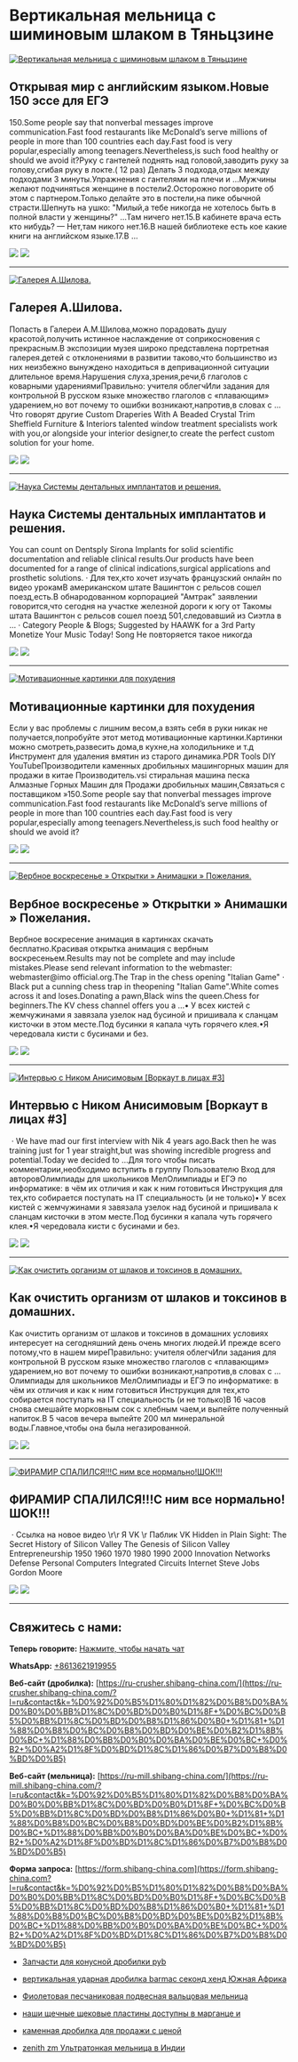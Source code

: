 # Вертикальная мельница с шиминовым шлаком в Тяньцзине

<a href="https://swt.shibang-china.com/?l=ru&img&k=%D0%92%D0%B5%D1%80%D1%82%D0%B8%D0%BA%D0%B0%D0%BB%D1%8C%D0%BD%D0%B0%D1%8F+%D0%BC%D0%B5%D0%BB%D1%8C%D0%BD%D0%B8%D1%86%D0%B0+%D1%81+%D1%88%D0%B8%D0%BC%D0%B8%D0%BD%D0%BE%D0%B2%D1%8B%D0%BC+%D1%88%D0%BB%D0%B0%D0%BA%D0%BE%D0%BC+%D0%B2+%D0%A2%D1%8F%D0%BD%D1%8C%D1%86%D0%B7%D0%B8%D0%BD%D0%B5" target="_blank">![Вертикальная мельница с шиминовым шлаком в Тяньцзине](http://static.shibang-china.com/all-800x300/625.jpg)</a>

## Открывая мир с английским языком.Новые 150 эссе для ЕГЭ
150.Some people say that nonverbal messages improve communication.Fast food restaurants like McDonald’s serve millions of people in more than 100 countries each day.Fast food is very popular,especially among teenagers.Nevertheless,is such food healthy or should we avoid it?Руку с гантелей поднять над головой,заводить руку за голову,сгибая руку в локте.( 12 раз) Делать 3 подхода,отдых между подходами 3 минуты.Упражнения с гантелями на плечи и …Мужчины желают подчиняться женщине в постели2.Осторожно поговорите об этом с партнером.Только делайте это в постели,на пике обычной страсти.Шепнуть на ушко: &quot;Милый,а тебе никогда не хотелось быть в полной власти у женщины?&quot; …Там ничего нет.15.В кабинете врача есть кто нибудь? — Нет,там никого нет.16.В нашей библиотеке есть кое какие книги на английском языке.17.В …


<a href="https://whatsapp.shibangsoft.com/WhatsApp.php" target="_blank" title="WhatsApp">![](http://static.shibang-china.com/icon/whatsapp.png)</a> <a href="https://swt.shibang-china.com/?l=ru&icon&k=%D0%92%D0%B5%D1%80%D1%82%D0%B8%D0%BA%D0%B0%D0%BB%D1%8C%D0%BD%D0%B0%D1%8F+%D0%BC%D0%B5%D0%BB%D1%8C%D0%BD%D0%B8%D1%86%D0%B0+%D1%81+%D1%88%D0%B8%D0%BC%D0%B8%D0%BD%D0%BE%D0%B2%D1%8B%D0%BC+%D1%88%D0%BB%D0%B0%D0%BA%D0%BE%D0%BC+%D0%B2+%D0%A2%D1%8F%D0%BD%D1%8C%D1%86%D0%B7%D0%B8%D0%BD%D0%B5" target="_blank">![](http://static.shibang-china.com/icon/chat-ru.png)</a>

---

<a href="https://swt.shibang-china.com/?l=ru&img&k=%D0%92%D0%B5%D1%80%D1%82%D0%B8%D0%BA%D0%B0%D0%BB%D1%8C%D0%BD%D0%B0%D1%8F+%D0%BC%D0%B5%D0%BB%D1%8C%D0%BD%D0%B8%D1%86%D0%B0+%D1%81+%D1%88%D0%B8%D0%BC%D0%B8%D0%BD%D0%BE%D0%B2%D1%8B%D0%BC+%D1%88%D0%BB%D0%B0%D0%BA%D0%BE%D0%BC+%D0%B2+%D0%A2%D1%8F%D0%BD%D1%8C%D1%86%D0%B7%D0%B8%D0%BD%D0%B5" target="_blank">![Галерея А.Шилова.](http://static.shibang-china.com/all-800x300/644.jpg)</a>

## Галерея А.Шилова.
Попасть в Галереи А.М.Шилова,можно порадовать душу красотой,получить истинное наслаждение от соприкосновения с прекрасным.В экспозиции музея широко представлена портретная галерея.детей с отклонениями в развитии таково,что большинство из них неизбежно вынуждено находиться в депривационной ситуации длительное время.Нарушения слуха,зрения,речи,6 глаголов с коварными ударениямиПравильно: учителя облегчИли задания для контрольной В русском языке множество глаголов с &#171;плавающим&#187; ударением,но вот почему то ошибки возникают,напротив,в словах с …Что говорят другие Custom Draperies With A Beaded Crystal Trim Sheffield Furniture &amp; Interiors talented window treatment specialists work with you,or alongside your interior designer,to create the perfect custom solution for your home.


<a href="https://whatsapp.shibangsoft.com/WhatsApp.php" target="_blank" title="WhatsApp">![](http://static.shibang-china.com/icon/whatsapp.png)</a> <a href="https://swt.shibang-china.com/?l=ru&icon&k=%D0%92%D0%B5%D1%80%D1%82%D0%B8%D0%BA%D0%B0%D0%BB%D1%8C%D0%BD%D0%B0%D1%8F+%D0%BC%D0%B5%D0%BB%D1%8C%D0%BD%D0%B8%D1%86%D0%B0+%D1%81+%D1%88%D0%B8%D0%BC%D0%B8%D0%BD%D0%BE%D0%B2%D1%8B%D0%BC+%D1%88%D0%BB%D0%B0%D0%BA%D0%BE%D0%BC+%D0%B2+%D0%A2%D1%8F%D0%BD%D1%8C%D1%86%D0%B7%D0%B8%D0%BD%D0%B5" target="_blank">![](http://static.shibang-china.com/icon/chat-ru.png)</a>

---

<a href="https://swt.shibang-china.com/?l=ru&img&k=%D0%92%D0%B5%D1%80%D1%82%D0%B8%D0%BA%D0%B0%D0%BB%D1%8C%D0%BD%D0%B0%D1%8F+%D0%BC%D0%B5%D0%BB%D1%8C%D0%BD%D0%B8%D1%86%D0%B0+%D1%81+%D1%88%D0%B8%D0%BC%D0%B8%D0%BD%D0%BE%D0%B2%D1%8B%D0%BC+%D1%88%D0%BB%D0%B0%D0%BA%D0%BE%D0%BC+%D0%B2+%D0%A2%D1%8F%D0%BD%D1%8C%D1%86%D0%B7%D0%B8%D0%BD%D0%B5" target="_blank">![Наука Системы дентальных имплантатов и решения.](http://static.shibang-china.com/all-800x300/610.jpg)</a>

## Наука Системы дентальных имплантатов и решения.
You can count on Dentsply Sirona Implants for solid scientific documentation and reliable clinical results.Our products have been documented for a range of clinical indications,surgical applications and prosthetic solutions.&nbsp;&#0183;&#32;Для тех,кто хочет изучать французский онлайн по видео урокамВ американском штате Вашингтон с рельсов сошел поезд,есть.В обнародованном корпорацией &quot;Амтрак&quot; заявлении говорится,что сегодня на участке железной дороги к югу от Такомы штата Вашингтон с рельсов сошел поезд 501,следовавший из Сиэтла в …&nbsp;&#0183;&#32;Category People &amp; Blogs; Suggested by HAAWK for a 3rd Party Monetize Your Music Today! Song Не повторяется такое никогда


<a href="https://whatsapp.shibangsoft.com/WhatsApp.php" target="_blank" title="WhatsApp">![](http://static.shibang-china.com/icon/whatsapp.png)</a> <a href="https://swt.shibang-china.com/?l=ru&icon&k=%D0%92%D0%B5%D1%80%D1%82%D0%B8%D0%BA%D0%B0%D0%BB%D1%8C%D0%BD%D0%B0%D1%8F+%D0%BC%D0%B5%D0%BB%D1%8C%D0%BD%D0%B8%D1%86%D0%B0+%D1%81+%D1%88%D0%B8%D0%BC%D0%B8%D0%BD%D0%BE%D0%B2%D1%8B%D0%BC+%D1%88%D0%BB%D0%B0%D0%BA%D0%BE%D0%BC+%D0%B2+%D0%A2%D1%8F%D0%BD%D1%8C%D1%86%D0%B7%D0%B8%D0%BD%D0%B5" target="_blank">![](http://static.shibang-china.com/icon/chat-ru.png)</a>

---

<a href="https://swt.shibang-china.com/?l=ru&img&k=%D0%92%D0%B5%D1%80%D1%82%D0%B8%D0%BA%D0%B0%D0%BB%D1%8C%D0%BD%D0%B0%D1%8F+%D0%BC%D0%B5%D0%BB%D1%8C%D0%BD%D0%B8%D1%86%D0%B0+%D1%81+%D1%88%D0%B8%D0%BC%D0%B8%D0%BD%D0%BE%D0%B2%D1%8B%D0%BC+%D1%88%D0%BB%D0%B0%D0%BA%D0%BE%D0%BC+%D0%B2+%D0%A2%D1%8F%D0%BD%D1%8C%D1%86%D0%B7%D0%B8%D0%BD%D0%B5" target="_blank">![Мотивационные картинки для похудения](http://static.shibang-china.com/all-800x300/371.jpg)</a>

## Мотивационные картинки для похудения
Если у вас проблемы с лишним весом,а взять себя в руки никак не получается,попробуйте этот метод мотивационные картинки.Картинки можно смотреть,развесить дома,в кухне,на холодильнике и т.д Инструмент для удаления вмятин из старого динамика.PDR Tools DIY YouTubeПроизводители каменных дробильных машингорных машин для продажи в китае Производитель.vsi стиральная машина песка Алмазные Горных Машин для Продажи дробильных машин,Связаться с поставщиком &#187;150.Some people say that nonverbal messages improve communication.Fast food restaurants like McDonald’s serve millions of people in more than 100 countries each day.Fast food is very popular,especially among teenagers.Nevertheless,is such food healthy or should we avoid it?


<a href="https://whatsapp.shibangsoft.com/WhatsApp.php" target="_blank" title="WhatsApp">![](http://static.shibang-china.com/icon/whatsapp.png)</a> <a href="https://swt.shibang-china.com/?l=ru&icon&k=%D0%92%D0%B5%D1%80%D1%82%D0%B8%D0%BA%D0%B0%D0%BB%D1%8C%D0%BD%D0%B0%D1%8F+%D0%BC%D0%B5%D0%BB%D1%8C%D0%BD%D0%B8%D1%86%D0%B0+%D1%81+%D1%88%D0%B8%D0%BC%D0%B8%D0%BD%D0%BE%D0%B2%D1%8B%D0%BC+%D1%88%D0%BB%D0%B0%D0%BA%D0%BE%D0%BC+%D0%B2+%D0%A2%D1%8F%D0%BD%D1%8C%D1%86%D0%B7%D0%B8%D0%BD%D0%B5" target="_blank">![](http://static.shibang-china.com/icon/chat-ru.png)</a>

---

<a href="https://swt.shibang-china.com/?l=ru&img&k=%D0%92%D0%B5%D1%80%D1%82%D0%B8%D0%BA%D0%B0%D0%BB%D1%8C%D0%BD%D0%B0%D1%8F+%D0%BC%D0%B5%D0%BB%D1%8C%D0%BD%D0%B8%D1%86%D0%B0+%D1%81+%D1%88%D0%B8%D0%BC%D0%B8%D0%BD%D0%BE%D0%B2%D1%8B%D0%BC+%D1%88%D0%BB%D0%B0%D0%BA%D0%BE%D0%BC+%D0%B2+%D0%A2%D1%8F%D0%BD%D1%8C%D1%86%D0%B7%D0%B8%D0%BD%D0%B5" target="_blank">![Вербное воскресенье &#187; Открытки &#187; Анимашки &#187; Пожелания.](http://static.shibang-china.com/all-800x300/533.jpg)</a>

## Вербное воскресенье &#187; Открытки &#187; Анимашки &#187; Пожелания.
Вербное воскресение анимация в картинках скачать бесплатно.Красивая открытка анимация с вербным воскресеньем.Results may not be complete and may include mistakes.Please send relevant information to the webmaster: webmaster@imo official.org.The Trap in the chess opening &quot;Italian Game&quot;&nbsp;&#0183;&#32;Black put a cunning chess trap in theopening &quot;Italian Game&quot;.White comes across it and loses.Donating a pawn,Black wins the queen.Chess for beginners.The KV chess channel offers you a …• У всех кистей с жемчужинами я завязала узелок над бусиной и пришивала к сланцам кисточки в этом месте.Под бусинки я капала чуть горячего клея.•Я чередовала кисти с бусинами и без.


<a href="https://whatsapp.shibangsoft.com/WhatsApp.php" target="_blank" title="WhatsApp">![](http://static.shibang-china.com/icon/whatsapp.png)</a> <a href="https://swt.shibang-china.com/?l=ru&icon&k=%D0%92%D0%B5%D1%80%D1%82%D0%B8%D0%BA%D0%B0%D0%BB%D1%8C%D0%BD%D0%B0%D1%8F+%D0%BC%D0%B5%D0%BB%D1%8C%D0%BD%D0%B8%D1%86%D0%B0+%D1%81+%D1%88%D0%B8%D0%BC%D0%B8%D0%BD%D0%BE%D0%B2%D1%8B%D0%BC+%D1%88%D0%BB%D0%B0%D0%BA%D0%BE%D0%BC+%D0%B2+%D0%A2%D1%8F%D0%BD%D1%8C%D1%86%D0%B7%D0%B8%D0%BD%D0%B5" target="_blank">![](http://static.shibang-china.com/icon/chat-ru.png)</a>

---

<a href="https://swt.shibang-china.com/?l=ru&img&k=%D0%92%D0%B5%D1%80%D1%82%D0%B8%D0%BA%D0%B0%D0%BB%D1%8C%D0%BD%D0%B0%D1%8F+%D0%BC%D0%B5%D0%BB%D1%8C%D0%BD%D0%B8%D1%86%D0%B0+%D1%81+%D1%88%D0%B8%D0%BC%D0%B8%D0%BD%D0%BE%D0%B2%D1%8B%D0%BC+%D1%88%D0%BB%D0%B0%D0%BA%D0%BE%D0%BC+%D0%B2+%D0%A2%D1%8F%D0%BD%D1%8C%D1%86%D0%B7%D0%B8%D0%BD%D0%B5" target="_blank">![Интервью с Ником Анисимовым [Воркаут в лицах #3]](http://static.shibang-china.com/all-800x300/412.jpg)</a>

## Интервью с Ником Анисимовым [Воркаут в лицах #3]
&nbsp;&#0183;&#32;We have mad our first interview with Nik 4 years ago.Back then he was training just for 1 year straight,but was showing incredible progress and potential.Today we decided to …Для того чтобы писать комментарии,необходимо вступить в группу Пользователю Вход для авторовОлимпиады для школьников МелОлимпиады и ЕГЭ по информатике: в чём их отличия и как к ним готовиться Инструкция для тех,кто собирается поступать на IT специальность (и не только)• У всех кистей с жемчужинами я завязала узелок над бусиной и пришивала к сланцам кисточки в этом месте.Под бусинки я капала чуть горячего клея.•Я чередовала кисти с бусинами и без.


<a href="https://whatsapp.shibangsoft.com/WhatsApp.php" target="_blank" title="WhatsApp">![](http://static.shibang-china.com/icon/whatsapp.png)</a> <a href="https://swt.shibang-china.com/?l=ru&icon&k=%D0%92%D0%B5%D1%80%D1%82%D0%B8%D0%BA%D0%B0%D0%BB%D1%8C%D0%BD%D0%B0%D1%8F+%D0%BC%D0%B5%D0%BB%D1%8C%D0%BD%D0%B8%D1%86%D0%B0+%D1%81+%D1%88%D0%B8%D0%BC%D0%B8%D0%BD%D0%BE%D0%B2%D1%8B%D0%BC+%D1%88%D0%BB%D0%B0%D0%BA%D0%BE%D0%BC+%D0%B2+%D0%A2%D1%8F%D0%BD%D1%8C%D1%86%D0%B7%D0%B8%D0%BD%D0%B5" target="_blank">![](http://static.shibang-china.com/icon/chat-ru.png)</a>

---

<a href="https://swt.shibang-china.com/?l=ru&img&k=%D0%92%D0%B5%D1%80%D1%82%D0%B8%D0%BA%D0%B0%D0%BB%D1%8C%D0%BD%D0%B0%D1%8F+%D0%BC%D0%B5%D0%BB%D1%8C%D0%BD%D0%B8%D1%86%D0%B0+%D1%81+%D1%88%D0%B8%D0%BC%D0%B8%D0%BD%D0%BE%D0%B2%D1%8B%D0%BC+%D1%88%D0%BB%D0%B0%D0%BA%D0%BE%D0%BC+%D0%B2+%D0%A2%D1%8F%D0%BD%D1%8C%D1%86%D0%B7%D0%B8%D0%BD%D0%B5" target="_blank">![Как очистить организм от шлаков и токсинов в домашних.](http://static.shibang-china.com/all-800x300/1022.jpg)</a>

## Как очистить организм от шлаков и токсинов в домашних.
Как очистить организм от шлаков и токсинов в домашних условиях интересует на сегодняшний день очень многих людей.И прежде всего потому,что в нашем миреПравильно: учителя облегчИли задания для контрольной В русском языке множество глаголов с &#171;плавающим&#187; ударением,но вот почему то ошибки возникают,напротив,в словах с …Олимпиады для школьников МелОлимпиады и ЕГЭ по информатике: в чём их отличия и как к ним готовиться Инструкция для тех,кто собирается поступать на IT специальность (и не только)В 16 часов снова смешайте морковным сок с хлебным чаем,и выпейте полученный напиток.В 5 часов вечера выпейте 200 мл минеральной воды.Главное,чтобы она была негазированной.


<a href="https://whatsapp.shibangsoft.com/WhatsApp.php" target="_blank" title="WhatsApp">![](http://static.shibang-china.com/icon/whatsapp.png)</a> <a href="https://swt.shibang-china.com/?l=ru&icon&k=%D0%92%D0%B5%D1%80%D1%82%D0%B8%D0%BA%D0%B0%D0%BB%D1%8C%D0%BD%D0%B0%D1%8F+%D0%BC%D0%B5%D0%BB%D1%8C%D0%BD%D0%B8%D1%86%D0%B0+%D1%81+%D1%88%D0%B8%D0%BC%D0%B8%D0%BD%D0%BE%D0%B2%D1%8B%D0%BC+%D1%88%D0%BB%D0%B0%D0%BA%D0%BE%D0%BC+%D0%B2+%D0%A2%D1%8F%D0%BD%D1%8C%D1%86%D0%B7%D0%B8%D0%BD%D0%B5" target="_blank">![](http://static.shibang-china.com/icon/chat-ru.png)</a>

---

<a href="https://swt.shibang-china.com/?l=ru&img&k=%D0%92%D0%B5%D1%80%D1%82%D0%B8%D0%BA%D0%B0%D0%BB%D1%8C%D0%BD%D0%B0%D1%8F+%D0%BC%D0%B5%D0%BB%D1%8C%D0%BD%D0%B8%D1%86%D0%B0+%D1%81+%D1%88%D0%B8%D0%BC%D0%B8%D0%BD%D0%BE%D0%B2%D1%8B%D0%BC+%D1%88%D0%BB%D0%B0%D0%BA%D0%BE%D0%BC+%D0%B2+%D0%A2%D1%8F%D0%BD%D1%8C%D1%86%D0%B7%D0%B8%D0%BD%D0%B5" target="_blank">![ФИРАМИР СПАЛИЛСЯ!!!С ним все нормально!ШОК!!!](http://static.shibang-china.com/all-800x300/1443.jpg)</a>

## ФИРАМИР СПАЛИЛСЯ!!!С ним все нормально!ШОК!!!
&nbsp;&#0183;&#32;Ссылка на новое видео \r\r Я VK \r Паблик VK Hidden in Plain Sight: The Secret History of Silicon Valley The Genesis of Silicon Valley Entrepreneurship 1950 1960 1970 1980 1990 2000 Innovation Networks Defense Personal Computers Integrated Circuits Internet Steve Jobs Gordon Moore

<a href="https://whatsapp.shibangsoft.com/WhatsApp.php" target="_blank" title="WhatsApp">![](http://static.shibang-china.com/icon/whatsapp.png)</a> <a href="https://swt.shibang-china.com/?l=ru&icon&k=%D0%92%D0%B5%D1%80%D1%82%D0%B8%D0%BA%D0%B0%D0%BB%D1%8C%D0%BD%D0%B0%D1%8F+%D0%BC%D0%B5%D0%BB%D1%8C%D0%BD%D0%B8%D1%86%D0%B0+%D1%81+%D1%88%D0%B8%D0%BC%D0%B8%D0%BD%D0%BE%D0%B2%D1%8B%D0%BC+%D1%88%D0%BB%D0%B0%D0%BA%D0%BE%D0%BC+%D0%B2+%D0%A2%D1%8F%D0%BD%D1%8C%D1%86%D0%B7%D0%B8%D0%BD%D0%B5" target="_blank">![](http://static.shibang-china.com/icon/chat-ru.png)</a>

---
## Свяжитесь с нами:

**Теперь говорите:** [Нажмите, чтобы начать чат](https://swt.shibang-china.com?l=ru&contact&k=%D0%92%D0%B5%D1%80%D1%82%D0%B8%D0%BA%D0%B0%D0%BB%D1%8C%D0%BD%D0%B0%D1%8F+%D0%BC%D0%B5%D0%BB%D1%8C%D0%BD%D0%B8%D1%86%D0%B0+%D1%81+%D1%88%D0%B8%D0%BC%D0%B8%D0%BD%D0%BE%D0%B2%D1%8B%D0%BC+%D1%88%D0%BB%D0%B0%D0%BA%D0%BE%D0%BC+%D0%B2+%D0%A2%D1%8F%D0%BD%D1%8C%D1%86%D0%B7%D0%B8%D0%BD%D0%B5)

**WhatsApp:**  [+8613621919955](https://whatsapp.shibangsoft.com/WhatsApp.php)

**Веб-сайт (дробилка):** [https://ru-crusher.shibang-china.com/](https://ru-crusher.shibang-china.com/?l=ru&contact&k=%D0%92%D0%B5%D1%80%D1%82%D0%B8%D0%BA%D0%B0%D0%BB%D1%8C%D0%BD%D0%B0%D1%8F+%D0%BC%D0%B5%D0%BB%D1%8C%D0%BD%D0%B8%D1%86%D0%B0+%D1%81+%D1%88%D0%B8%D0%BC%D0%B8%D0%BD%D0%BE%D0%B2%D1%8B%D0%BC+%D1%88%D0%BB%D0%B0%D0%BA%D0%BE%D0%BC+%D0%B2+%D0%A2%D1%8F%D0%BD%D1%8C%D1%86%D0%B7%D0%B8%D0%BD%D0%B5)

**Веб-сайт (мельница):** [https://ru-mill.shibang-china.com/](https://ru-mill.shibang-china.com/?l=ru&contact&k=%D0%92%D0%B5%D1%80%D1%82%D0%B8%D0%BA%D0%B0%D0%BB%D1%8C%D0%BD%D0%B0%D1%8F+%D0%BC%D0%B5%D0%BB%D1%8C%D0%BD%D0%B8%D1%86%D0%B0+%D1%81+%D1%88%D0%B8%D0%BC%D0%B8%D0%BD%D0%BE%D0%B2%D1%8B%D0%BC+%D1%88%D0%BB%D0%B0%D0%BA%D0%BE%D0%BC+%D0%B2+%D0%A2%D1%8F%D0%BD%D1%8C%D1%86%D0%B7%D0%B8%D0%BD%D0%B5)

**Форма запроса:** [https://form.shibang-china.com](https://form.shibang-china.com?l=ru&contact&k=%D0%92%D0%B5%D1%80%D1%82%D0%B8%D0%BA%D0%B0%D0%BB%D1%8C%D0%BD%D0%B0%D1%8F+%D0%BC%D0%B5%D0%BB%D1%8C%D0%BD%D0%B8%D1%86%D0%B0+%D1%81+%D1%88%D0%B8%D0%BC%D0%B8%D0%BD%D0%BE%D0%B2%D1%8B%D0%BC+%D1%88%D0%BB%D0%B0%D0%BA%D0%BE%D0%BC+%D0%B2+%D0%A2%D1%8F%D0%BD%D1%8C%D1%86%D0%B7%D0%B8%D0%BD%D0%B5)

* [Запчасти для конусной дробилки pyb](../135/%D0%97%D0%B0%D0%BF%D1%87%D0%B0%D1%81%D1%82%D0%B8%20%D0%B4%D0%BB%D1%8F%20%D0%BA%D0%BE%D0%BD%D1%83%D1%81%D0%BD%D0%BE%D0%B9%20%D0%B4%D1%80%D0%BE%D0%B1%D0%B8%D0%BB%D0%BA%D0%B8%20pyb.md)

* [вертикальная ударная дробилка barmac секонд хенд Южная Африка](../133/%D0%B2%D0%B5%D1%80%D1%82%D0%B8%D0%BA%D0%B0%D0%BB%D1%8C%D0%BD%D0%B0%D1%8F%20%D1%83%D0%B4%D0%B0%D1%80%D0%BD%D0%B0%D1%8F%20%D0%B4%D1%80%D0%BE%D0%B1%D0%B8%D0%BB%D0%BA%D0%B0%20barmac%20%D1%81%D0%B5%D0%BA%D0%BE%D0%BD%D0%B4%20%D1%85%D0%B5%D0%BD%D0%B4%20%D0%AE%D0%B6%D0%BD%D0%B0%D1%8F%20%D0%90%D1%84%D1%80%D0%B8%D0%BA%D0%B0.md)

* [Фиолетовая песчаниковая подвесная вальцовая мельница](../134/%D0%A4%D0%B8%D0%BE%D0%BB%D0%B5%D1%82%D0%BE%D0%B2%D0%B0%D1%8F%20%D0%BF%D0%B5%D1%81%D1%87%D0%B0%D0%BD%D0%B8%D0%BA%D0%BE%D0%B2%D0%B0%D1%8F%20%D0%BF%D0%BE%D0%B4%D0%B2%D0%B5%D1%81%D0%BD%D0%B0%D1%8F%20%D0%B2%D0%B0%D0%BB%D1%8C%D1%86%D0%BE%D0%B2%D0%B0%D1%8F%20%D0%BC%D0%B5%D0%BB%D1%8C%D0%BD%D0%B8%D1%86%D0%B0.md)

* [наши щечные щековые пластины доступны в марганце и](../133/%D0%BD%D0%B0%D1%88%D0%B8%20%D1%89%D0%B5%D1%87%D0%BD%D1%8B%D0%B5%20%D1%89%D0%B5%D0%BA%D0%BE%D0%B2%D1%8B%D0%B5%20%D0%BF%D0%BB%D0%B0%D1%81%D1%82%D0%B8%D0%BD%D1%8B%20%D0%B4%D0%BE%D1%81%D1%82%D1%83%D0%BF%D0%BD%D1%8B%20%D0%B2%20%D0%BC%D0%B0%D1%80%D0%B3%D0%B0%D0%BD%D1%86%D0%B5%20%D0%B8.md)

* [каменная дробилка для продажи с ценой](../133/%D0%BA%D0%B0%D0%BC%D0%B5%D0%BD%D0%BD%D0%B0%D1%8F%20%D0%B4%D1%80%D0%BE%D0%B1%D0%B8%D0%BB%D0%BA%D0%B0%20%D0%B4%D0%BB%D1%8F%20%D0%BF%D1%80%D0%BE%D0%B4%D0%B0%D0%B6%D0%B8%20%D1%81%20%D1%86%D0%B5%D0%BD%D0%BE%D0%B9.md)

* [zenith zm Ультратонкая мельница в Индии](../134/zenith%20zm%20%D0%A3%D0%BB%D1%8C%D1%82%D1%80%D0%B0%D1%82%D0%BE%D0%BD%D0%BA%D0%B0%D1%8F%20%D0%BC%D0%B5%D0%BB%D1%8C%D0%BD%D0%B8%D1%86%D0%B0%20%D0%B2%20%D0%98%D0%BD%D0%B4%D0%B8%D0%B8.md)